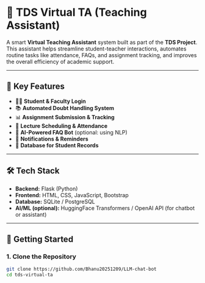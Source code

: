 # 🤖 TDS Virtual TA (Teaching Assistant)

A smart **Virtual Teaching Assistant** system built as part of the **TDS Project**. This assistant helps streamline student-teacher interactions, automates routine tasks like attendance, FAQs, and assignment tracking, and improves the overall efficiency of academic support.

---

## 📌 Key Features

- 🧑‍🏫 **Student & Faculty Login**
- 📚 **Automated Doubt Handling System**
- 📊 **Assignment Submission & Tracking**
- 📆 **Lecture Scheduling & Attendance**
- 🤖 **AI-Powered FAQ Bot** (optional: using NLP)
- 🔔 **Notifications & Reminders**
- 💾 **Database for Student Records**

---

## 🛠️ Tech Stack

- **Backend:** Flask (Python)
- **Frontend:** HTML, CSS, JavaScript, Bootstrap
- **Database:** SQLite / PostgreSQL
- **AI/ML (optional):** HuggingFace Transformers / OpenAI API (for chatbot or assistant)

---

## 🚀 Getting Started

### 1. Clone the Repository

```bash
git clone https://github.com/Bhanu20251209/LLM-chat-bot
cd tds-virtual-ta
